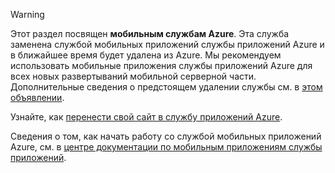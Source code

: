 > [!WARNING]
> Этот раздел посвящен **мобильным службам Azure**. Эта служба заменена службой мобильных приложений службы приложений Azure и в ближайшее время будет удалена из Azure. Мы рекомендуем использовать мобильные приложения службы приложений Azure для всех новых развертываний мобильной серверной части. Дополнительные сведения о предстоящем удалении службы см. в [этом объявлении](https://azure.microsoft.com/blog/transition-of-azure-mobile-services/).
> 
> Узнайте, как [перенести свой сайт в службу приложений Azure](../articles/app-service-mobile/app-service-mobile-migrating-from-mobile-services.md).
> 
> Сведения о том, как начать работу со службой мобильных приложений Azure, см. в [центре документации по мобильным приложениям службы приложений](https://azure.microsoft.com/documentation/learning-paths/appservice-mobileapps/).
> 
> 

